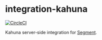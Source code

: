 # integration-kahuna

[![CircleCI](https://circleci.com/gh/segment-integrations/integration-kahuna.svg?style=shield&circle-token=c2957e089194b0d8f808d5090e76627353736487)](https://circleci.com/gh/segment-integrations/integration-kahuna)
  
Kahuna server-side integration for [Segment](https://segment.com).
